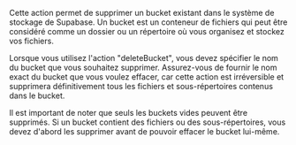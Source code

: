 Cette action permet de supprimer un bucket existant dans le système de stockage de Supabase. Un bucket est un conteneur de fichiers qui peut être considéré comme un dossier ou un répertoire où vous organisez et stockez vos fichiers.

Lorsque vous utilisez l'action "deleteBucket", vous devez spécifier le nom du bucket que vous souhaitez supprimer. Assurez-vous de fournir le nom exact du bucket que vous voulez effacer, car cette action est irréversible et supprimera définitivement tous les fichiers et sous-répertoires contenus dans le bucket.

Il est important de noter que seuls les buckets vides peuvent être supprimés. Si un bucket contient des fichiers ou des sous-répertoires, vous devez d'abord les supprimer avant de pouvoir effacer le bucket lui-même.